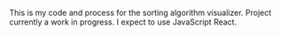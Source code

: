 This is my code and process for the sorting algorithm visualizer. Project currently a work in progress. I expect to use JavaScript React.
